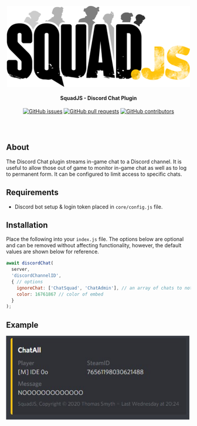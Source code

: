 <div align="center">

<img src="../../assets/squadjs-logo.png" alt="Logo" width="500"/>

#### SquadJS - Discord Chat Plugin

[![GitHub issues](https://img.shields.io/github/issues/Thomas-Smyth/SquadJS.svg?style=flat-square)](https://github.com/Thomas-Smyth/SquadJS/issues)
[![GitHub pull requests](https://img.shields.io/github/issues-pr-raw/Thomas-Smyth/SquadJS.svg?style=flat-square)](https://github.com/Thomas-Smyth/SquadJS/pulls)
[![GitHub contributors](https://img.shields.io/github/contributors/Thomas-Smyth/SquadJS.svg?style=flat-square)](https://github.com/Thomas-Smyth/SquadJS/graphs/contributors)

<br><br>
</div>

## About
The Discord Chat plugin streams in-game chat to a Discord channel. It is useful to allow those out of game to monitor in-game chat as well as to log to permanent form. It can be configured to limit access to specific chats.

## Requirements
 * Discord bot setup & login token placed in `core/config.js` file.

## Installation
Place the following into your `index.js` file. The options below are optional and can be removed without affecting functionality, however, the default values are shown below for reference.
```js
await discordChat(
  server, 
  'discordChannelID', 
  { // options
    ignoreChat: ['ChatSquad', 'ChatAdmin'], // an array of chats to not display
    color: 16761867 // color of embed
  }
); 
```

## Example
<img src="example.jpg" alt="Logo" width="500"/>
